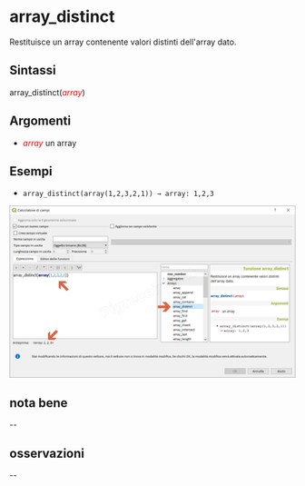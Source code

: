 # array_distinct

Restituisce un array contenente valori distinti dell'array dato.

## Sintassi

array_distinct(_<span style="color:red;">array</span>_)

## Argomenti

* _<span style="color:red;">array</span>_ un array

## Esempi

* `array_distinct(array(1,2,3,2,1)) → array: 1,2,3`

![](../../img/arrays/array_distinct/array_distinct1.png)

## nota bene

--

## osservazioni

--
